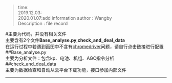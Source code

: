 >time:  
2019.12.03:  
2020.01.07:add information
author : Wangby  
Description : file record  
  
#主要为代码，并没有相关文件  
主要含有2个文件**Base_analyse.py**,**check_and_deal_data**  
在运行过程中若遇到画图中不含有[chromedriver](https://sites.google.com/a/chromium.org/chromedriver/home)问题，请自行点击链接进行配置  
##Base_analyse.py  
主要为分析文件：包含kp、电池、机组、AGC指令分析  
##check_and_deal_data  
主要为数据检查和自动从云平台下载功能，接口参加内部文件  
***